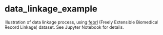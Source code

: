 # data_linkage_example
Illustration of data linkage process, using [febrl](https://sourceforge.net/projects/febrl/) (Freely Extensible Biomedical Record Linkage) dataset. See Jupyter Notebook for details. 
